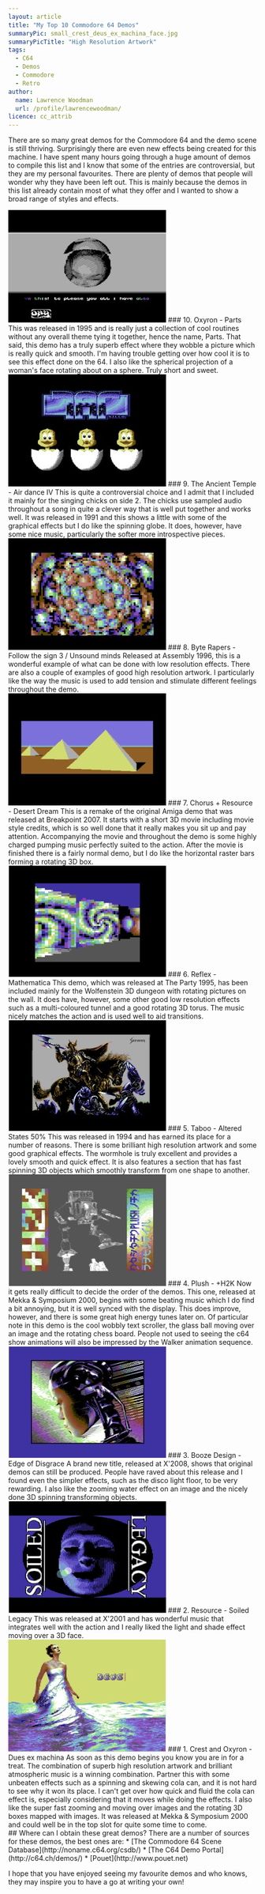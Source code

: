```yaml
---
layout: article
title: "My Top 10 Commodore 64 Demos"
summaryPic: small_crest_deus_ex_machina_face.jpg
summaryPicTitle: "High Resolution Artwork"
tags:
  - C64
  - Demos
  - Commodore
  - Retro
author:
  name: Lawrence Woodman
  url: /profile/lawrencewoodman/
licence: cc_attrib
---
```

There are so many great demos for the Commodore 64 and the demo scene is still thriving.  Surprisingly there are even new effects being created for this machine.  I have spent many hours going through a huge amount of demos to compile this list and I know that some of the entries are controversial, but they are my personal favourites.  There are plenty of demos that people will wonder why they have been left out.  This is mainly because the demos in this list already contain most of what they offer and I wanted to show a broad range of styles and effects.

<img class="leftFlow" width="320" height="228" src="/images/posts/oxyron_parts_ball.jpg" title="Spherical Projection of a woman's face" alt=""/>
### 10. Oxyron - Parts
This was released in 1995 and is really just a collection of cool routines without any overall theme tying it together, hence the name, Parts.  That said, this demo has a truly superb effect where they wobble a picture which is really quick and smooth.  I'm having trouble getting over how cool it is to see this effect done on the 64.  I also like the spherical projection of a woman's face rotating about on a sphere.  Truly short and sweet.

<br style="clear: left;"/>
<img class="leftFlow" width="320" height="227" src="/images/posts/tat_airdance4_chicks.jpg" title="Singing Chicks" alt=""/>
### 9. The Ancient Temple - Air dance IV
This is quite a controversial choice and I admit that I included it mainly for the singing chicks on side 2.  The chicks use sampled audio throughout a song in quite a clever way that is well put together and works well.  It was released in 1991 and this shows a little with some of the graphical effects but I do like the spinning globe.  It does, however, have some nice music, particularly the softer more introspective pieces.

<br style="clear: left;"/>
<img class="leftFlow" width="320" height="226" src="/images/posts/byterapers_follow_the_sign3_ball.jpg" title="Low Resolution spinning ball" alt=""/>
### 8. Byte Rapers - Follow the sign 3 / Unsound minds
Released at Assembly 1996, this is a wonderful example of what can be done with low resolution effects.  There are also a couple of examples of good high resolution artwork.  I particularly like the way the music is used to add tension and stimulate different feelings throughout the demo.

<br style="clear: left;"/>
<img class="leftFlow" width="320" height="227" src="/images/posts/resource_desert_dream_pyramid.jpg" title="Pyramids from the movie style intro" alt=""/>
### 7. Chorus + Resource - Desert Dream
This is a remake of the original Amiga demo that was released at Breakpoint 2007.  It starts with a short 3D movie including movie style credits, which is so well done that it really makes you sit up and pay attention.  Accompanying the movie and throughout the demo is some highly charged pumping music perfectly suited to the action.  After the movie is finished there is a fairly normal demo, but I do like the horizontal raster bars forming a rotating 3D box. 

<br style="clear: left;"/>
<img class="leftFlow" width="320" height="225" src="/images/posts/reflex_mathematica_dungeon.jpg" title="Low Resolution dungeon with rotating fractal images on the wall" alt=""/>
### 6. Reflex - Mathematica
This demo, which was released at The Party 1995, has been included mainly for the Wolfenstein 3D dungeon with rotating pictures on the wall.  It does have, however, some other good low resolution effects such as a multi-coloured tunnel and a good rotating 3D torus.  The music nicely matches the action and is used well to aid transitions.

<br style="clear: left;"/>
<img class="leftFlow" width="320" height="224" src="/images/posts/taboo_altered_states_horse.jpg" title="High Resolution Artwork" alt=""/>
### 5. Taboo - Altered States 50%
This was released in 1994 and has earned its place for a number of reasons.  There is some brilliant high resolution artwork and some good graphical effects.  The wormhole is truly excellent and provides a lovely smooth and quick effect.  It is also features a section that has fast spinning 3D objects which smoothly transform from one shape to another.

<br style="clear: left;"/>
<img class="leftFlow" width="320" height="226" src="/images/posts/plush_h2k_animation.jpg" title="Animation" alt=""/>
### 4. Plush - +H2K
Now it gets really difficult to decide the order of the demos.  This one, released at Mekka & Symposium 2000, begins with some beating music which I do find a bit annoying, but it is well synced with the display.  This does improve, however, and there is some great high energy tunes later on.  Of particular note in this demo is the cool wobbly text scroller, the glass ball moving over an image and the rotating chess board.  People not used to seeing the c64 show animations will also be impressed by the Walker animation sequence.

<br style="clear: left;"/>
<img class="leftFlow" width="320" height="226" src="/images/posts/booze_design_edge_of_disgrace_cyborg.jpg" title="Cyborg Artwork" alt=""/>
### 3. Booze Design - Edge of Disgrace
A brand new title, released at X'2008, shows that original demos can still be produced.  People have raved about this release and I found even the simpler effects, such as the disco light floor, to be very rewarding.  I also like the zooming water effect on an image and the nicely done 3D spinning transforming objects.

<br style="clear: left;"/>
<img class="leftFlow" width="320" height="226" src="/images/posts/resource_soiled_legacy_face.jpg" title="3D face with moving light and shade effect" alt=""/>
### 2. Resource - Soiled Legacy
This was released at X'2001 and has wonderful music that integrates well with the action and I really liked the light and shade effect moving over a 3D face.

<br style="clear: left;"/>
<img class="leftFlow" width="320" height="227" src="/images/posts/crest_deus_ex_machina_intro.jpg" title="High Resolution Artwork" alt=""/>
### 1. Crest and Oxyron - Dues ex machina
As soon as this demo begins you know you are in for a treat.  The combination of superb high resolution artwork and brilliant atmospheric music is a winning combination.  Partner this with some unbeaten effects such as a spinning and skewing cola can, and it is not hard to see why it won its place.  I can't get over how quick and fluid the cola can effect is, especially considering that it moves while doing the effects.  I also like the super fast zooming and moving over images and the rotating 3D boxes mapped with images.  It was released at Mekka & Symposium 2000 and could well be in the top slot for quite some time to come.

<br style="clear: left;"/>
## Where can I obtain these great demos?
There are a number of sources for these demos, the best ones are:
* [The Commodore 64 Scene Database](http://noname.c64.org/csdb/)
* [The C64 Demo Portal](http://c64.ch/demos/)
* [Pouet](http://www.pouet.net)

I hope that you have enjoyed seeing my favourite demos and who knows, they may inspire you to have a go at writing your own!



